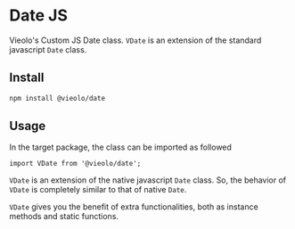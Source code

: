 # Date JS
Vieolo's Custom JS Date class.
`VDate` is an extension of the standard javascript `Date` class.

## Install

```bash
npm install @vieolo/date
```

## Usage
In the target package, the class can be imported as followed
```JS
import VDate from '@vieolo/date';
```

`VDate` is an extension of the native javascript `Date` class. So, the behavior of `VDate` is completely similar to that of native `Date`.

`VDate` gives you the benefit of extra functionalities, both as instance methods and static functions.